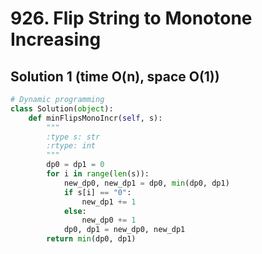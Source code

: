 # 926. Flip String to Monotone Increasing

## Solution 1 (time O(n), space O(1))

```python
# Dynamic programming
class Solution(object):
    def minFlipsMonoIncr(self, s):
        """
        :type s: str
        :rtype: int
        """
        dp0 = dp1 = 0
        for i in range(len(s)):
            new_dp0, new_dp1 = dp0, min(dp0, dp1)
            if s[i] == "0":
                new_dp1 += 1
            else:
                new_dp0 += 1
            dp0, dp1 = new_dp0, new_dp1
        return min(dp0, dp1)
```
